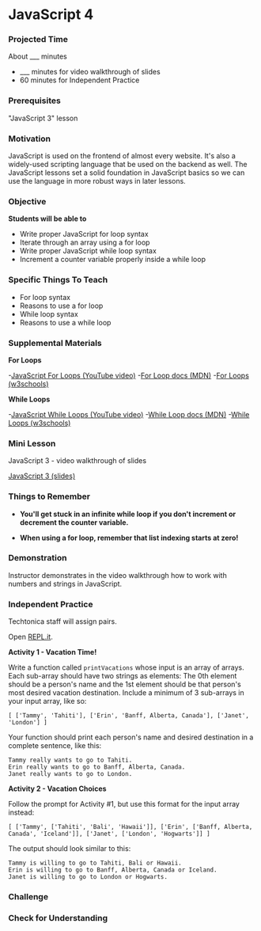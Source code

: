# JavaScript 4

### Projected Time
About ___ minutes
- ___ minutes for video walkthrough of slides
- 60 minutes for Independent Practice

### Prerequisites

"JavaScript 3" lesson

### Motivation
JavaScript is used on the frontend of almost every website. It's also a widely-used scripting language that be used on the backend as well. The JavaScript lessons set a solid foundation in JavaScript basics so we can use the language in more robust ways in later lessons.

### Objective
**Students will be able to**
- Write proper JavaScript for loop syntax
- Iterate through an array using a for loop
- Write proper JavaScript while loop syntax
- Increment a counter variable properly inside a while loop

### Specific Things To Teach
- For loop syntax
- Reasons to use a for loop
- While loop syntax
- Reasons to use a while loop

### Supplemental Materials

**For Loops**

-[JavaScript For Loops (YouTube video)](https://www.youtube.com/watch?v=24Wpg6njlYI)
-[For Loop docs (MDN)](https://developer.mozilla.org/en-US/docs/Web/JavaScript/Reference/Statements/for)
-[For Loops (w3schools)](https://www.w3schools.com/js/js_loop_for.asp)

**While Loops**

-[JavaScript While Loops (YouTube video)](https://www.youtube.com/watch?v=PpbFyLTtpWI)
-[While Loop docs (MDN)](https://developer.mozilla.org/en-US/docs/Web/JavaScript/Reference/Statements/while)
-[While Loops (w3schools)](https://www.w3schools.com/js/js_loop_while.asp)

### Mini Lesson

JavaScript 3 - video walkthrough of slides

[JavaScript 3 (slides)](https://docs.google.com/presentation/d/1-TEyN4TTjP9c9WGcThS1jQmVoY4pG-xt9gjbDhJkUTc/edit?usp=sharing)


### Things to Remember

- **You'll get stuck in an infinite while loop if you don't increment or decrement the counter variable.**

- **When using a for loop, remember that list indexing starts at zero!**


### Demonstration

Instructor demonstrates in the video walkthrough how to work with numbers and strings in JavaScript.


### Independent Practice

Techtonica staff will assign pairs.

Open [REPL.it](https://www.repl.it). 

**Activity 1 - Vacation Time!**

Write a function called `printVacations` whose input is an array of arrays. Each sub-array should have two strings as elements: The 0th element should be a person's name and the 1st element should be that person's most desired vacation destination. Include a minimum of 3 sub-arrays in your input array, like so:

`[ ['Tammy', 'Tahiti'], ['Erin', 'Banff, Alberta, Canada'], ['Janet', 'London'] ]`  

Your function should print each person's name and desired destination in a complete sentence, like this:

`Tammy really wants to go to Tahiti.`  
`Erin really wants to go to Banff, Alberta, Canada.`  
`Janet really wants to go to London.`  

**Activity 2 - Vacation Choices**

Follow the prompt for Activity #1, but use this format for the input array instead:

`[ ['Tammy', ['Tahiti', 'Bali', 'Hawaii']], ['Erin', ['Banff, Alberta, Canada', 'Iceland']], ['Janet', ['London', 'Hogwarts']] ]` 

The output should look similar to this:

`Tammy is willing to go to Tahiti, Bali or Hawaii.`  
`Erin is willing to go to Banff, Alberta, Canada or Iceland.`  
`Janet is willing to go to London or Hogwarts.`  


### Challenge


### Check for Understanding

